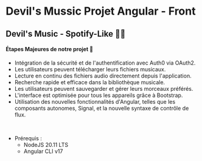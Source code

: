 # Devil's Mussic Projet Angular - Front

## Devil's Music - Spotify-Like 🎸🥁

#### Étapes Majeures de notre projet 🎯
- Intégration de la sécurité et de l'authentification avec Auth0 via OAuth2.
- Les utilisateurs peuvent télécharger leurs fichiers musicaux.
- Lecture en continu des fichiers audio directement depuis l'application.
- Recherche rapide et efficace dans la bibliothèque musicale.
- Les utilisateurs peuvent sauvegarder et gérer leurs morceaux préférés.
- L'interface est optimisée pour tous les appareils grâce à Bootstrap.
- Utilisation des nouvelles fonctionnalités d'Angular, telles que les composants autonomes, Signal, et la nouvelle syntaxe de contrôle de flux.
<br>

- Prérequis :
   - NodeJS 20.11 LTS
   - Angular CLI v17

